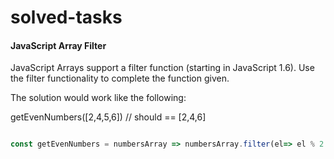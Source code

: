 # solved-tasks

#### JavaScript Array Filter
     
 JavaScript Arrays support a filter function (starting in JavaScript 1.6). Use the filter functionality to complete the function given.
 
 The solution would work like the following:
 
 getEvenNumbers([2,4,5,6]) // should == [2,4,6]

  
   
   
```javascript

const getEvenNumbers = numbersArray => numbersArray.filter(el=> el % 2 === 0);







```
